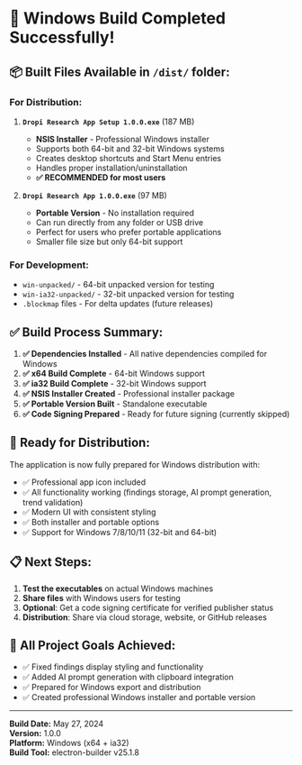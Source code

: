 # 🎉 Windows Build Completed Successfully!

## 📦 Built Files Available in `/dist/` folder:

### **For Distribution:**

1. **`Dropi Research App Setup 1.0.0.exe`** (187 MB)
   - **NSIS Installer** - Professional Windows installer
   - Supports both 64-bit and 32-bit Windows systems
   - Creates desktop shortcuts and Start Menu entries
   - Handles proper installation/uninstallation
   - **✅ RECOMMENDED for most users**

2. **`Dropi Research App 1.0.0.exe`** (97 MB)
   - **Portable Version** - No installation required
   - Can run directly from any folder or USB drive
   - Perfect for users who prefer portable applications
   - Smaller file size but only 64-bit support

### **For Development:**
- `win-unpacked/` - 64-bit unpacked version for testing
- `win-ia32-unpacked/` - 32-bit unpacked version for testing
- `.blockmap` files - For delta updates (future releases)

## ✅ **Build Process Summary:**

1. **✅ Dependencies Installed** - All native dependencies compiled for Windows
2. **✅ x64 Build Complete** - 64-bit Windows support
3. **✅ ia32 Build Complete** - 32-bit Windows support  
4. **✅ NSIS Installer Created** - Professional installer package
5. **✅ Portable Version Built** - Standalone executable
6. **✅ Code Signing Prepared** - Ready for future signing (currently skipped)

## 🚀 **Ready for Distribution:**

The application is now fully prepared for Windows distribution with:

- ✅ Professional app icon included
- ✅ All functionality working (findings storage, AI prompt generation, trend validation)
- ✅ Modern UI with consistent styling
- ✅ Both installer and portable options
- ✅ Support for Windows 7/8/10/11 (32-bit and 64-bit)

## 📋 **Next Steps:**

1. **Test the executables** on actual Windows machines
2. **Share files** with Windows users for testing
3. **Optional**: Get a code signing certificate for verified publisher status
4. **Distribution**: Share via cloud storage, website, or GitHub releases

## 🎯 **All Project Goals Achieved:**

- ✅ Fixed findings display styling and functionality
- ✅ Added AI prompt generation with clipboard integration  
- ✅ Prepared for Windows export and distribution
- ✅ Created professional Windows installer and portable version

---

**Build Date:** May 27, 2024  
**Version:** 1.0.0  
**Platform:** Windows (x64 + ia32)  
**Build Tool:** electron-builder v25.1.8

